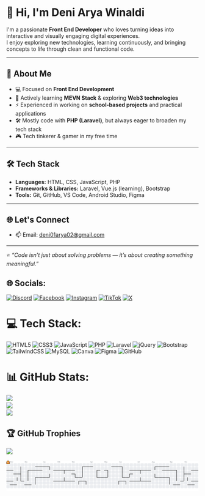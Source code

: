 # 👋 Hi, I'm Deni Arya Winaldi

I'm a passionate **Front End Developer** who loves turning ideas into interactive and visually engaging digital experiences.  
I enjoy exploring new technologies, learning continuously, and bringing concepts to life through clean and functional code.

---

## 🧠 About Me
- 💻 Focused on **Front End Development**  
- 🧪 Actively learning **MEVN Stack** & exploring **Web3 technologies**  
- ⚡ Experienced in working on **school-based projects** and practical applications  
- 🛠️ Mostly code with **PHP (Laravel)**, but always eager to broaden my tech stack  
- 🎮 Tech tinkerer & gamer in my free time

---

## 🛠️ Tech Stack
- **Languages:** HTML, CSS, JavaScript, PHP  
- **Frameworks & Libraries:** Laravel, Vue.js (learning), Bootstrap  
- **Tools:** Git, GitHub, VS Code, Android Studio, Figma  

---

## 🌐 Let's Connect
- 📫 Email: [deni01arya02@gmail.com](mailto:deni01arya02@gmail.com)  

---

⭐ *“Code isn’t just about solving problems — it’s about creating something meaningful.”*  


## 🌐 Socials:

[![Discord](https://img.shields.io/badge/Discord-%237289DA.svg?logo=discord&logoColor=white)](https://discord.gg/475947006381260811) [![Facebook](https://img.shields.io/badge/Facebook-%231877F2.svg?logo=Facebook&logoColor=white)](https://www.facebook.com/deni.arya.716195/) [![Instagram](https://img.shields.io/badge/Instagram-%23E4405F.svg?logo=Instagram&logoColor=white)](https://instagram.com/deni_aryaa) [![TikTok](https://img.shields.io/badge/TikTok-%23000000.svg?logo=TikTok&logoColor=white)](https://tiktok.com/@caidenn21) [![X](https://img.shields.io/badge/X-black.svg?logo=X&logoColor=white)](https://x.com/caidenn21)

# 💻 Tech Stack:

![HTML5](https://img.shields.io/badge/html5-%23E34F26.svg?style=for-the-badge&logo=html5&logoColor=white) ![CSS3](https://img.shields.io/badge/css3-%231572B6.svg?style=for-the-badge&logo=css3&logoColor=white) ![JavaScript](https://img.shields.io/badge/javascript-%23323330.svg?style=for-the-badge&logo=javascript&logoColor=%23F7DF1E) ![PHP](https://img.shields.io/badge/php-%23777BB4.svg?style=for-the-badge&logo=php&logoColor=white) ![Laravel](https://img.shields.io/badge/laravel-%23FF2D20.svg?style=for-the-badge&logo=laravel&logoColor=white) ![jQuery](https://img.shields.io/badge/jquery-%230769AD.svg?style=for-the-badge&logo=jquery&logoColor=white) ![Bootstrap](https://img.shields.io/badge/bootstrap-%238511FA.svg?style=for-the-badge&logo=bootstrap&logoColor=white) ![TailwindCSS](https://img.shields.io/badge/tailwindcss-%2338B2AC.svg?style=for-the-badge&logo=tailwind-css&logoColor=white) ![MySQL](https://img.shields.io/badge/mysql-4479A1.svg?style=for-the-badge&logo=mysql&logoColor=white) ![Canva](https://img.shields.io/badge/Canva-%2300C4CC.svg?style=for-the-badge&logo=Canva&logoColor=white) ![Figma](https://img.shields.io/badge/figma-%23F24E1E.svg?style=for-the-badge&logo=figma&logoColor=white) ![GitHub](https://img.shields.io/badge/github-%23121011.svg?style=for-the-badge&logo=github&logoColor=white)

# 📊 GitHub Stats:

![](https://github-readme-stats.vercel.app/api?username=caidenniw&theme=one_dark_pro&hide_border=false&include_all_commits=true&count_private=false)<br/>
![](https://nirzak-streak-stats.vercel.app/?user=caidenniw&theme=one_dark_pro&hide_border=false)<br/>
![](https://github-readme-stats.vercel.app/api/top-langs/?username=caidenniw&theme=one_dark_pro&hide_border=false&include_all_commits=true&count_private=false&layout=compact)

## 🏆 GitHub Trophies

![](https://github-profile-trophy.vercel.app/?username=caidenniw&theme=radical&no-frame=false&no-bg=true&margin-w=4)

<picture>
  <source media="(prefers-color-scheme: dark)" srcset="https://raw.githubusercontent.com/caidenniw/caidenniw/output/pacman-contribution-graph-dark.svg">
  <source media="(prefers-color-scheme: light)" srcset="https://raw.githubusercontent.com/caidenniw/caidenniw/output/pacman-contribution-graph.svg">
  <img alt="pacman contribution graph" src="https://raw.githubusercontent.com/caidenniw/caidenniw/output/pacman-contribution-graph.svg">
</picture>

###

<!-- Proudly created with GPRM ( https://gprm.itsvg.in ) -->
